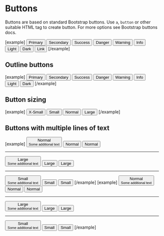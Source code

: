 Buttons
=======

Buttons are based on standard Bootstrap buttons. Use <code>a</code>, <code>button</code> or other suitable HTML tag to create button. For more options see Bootstrap buttons docs.

[example]
	<button type="button" class="btn btn-primary">Primary</button>
	<button type="button" class="btn btn-secondary">Secondary</button>
	<button type="button" class="btn btn-success">Success</button>
	<button type="button" class="btn btn-danger">Danger</button>
	<button type="button" class="btn btn-warning">Warning</button>
	<button type="button" class="btn btn-info">Info</button>
	<button type="button" class="btn btn-light">Light</button>
	<button type="button" class="btn btn-dark">Dark</button>
	<button type="button" class="btn btn-link">Link</button>
[/example]

## Outline buttons 

[example]
<button type="button" class="btn btn-outline-primary">Primary</button>
<button type="button" class="btn btn-outline-secondary">Secondary</button>
<button type="button" class="btn btn-outline-success">Success</button>
<button type="button" class="btn btn-outline-danger">Danger</button>
<button type="button" class="btn btn-outline-warning">Warning</button>
<button type="button" class="btn btn-outline-info">Info</button>
<button type="button" class="btn btn-outline-light">Light</button>
<button type="button" class="btn btn-outline-dark">Dark</button>
[/example]

## Button sizing
[example]
<button type="button" class="btn btn-primary btn-xs">X-Small</button>
<button type="button" class="btn btn-primary btn-sm">Small</button>
<button type="button" class="btn btn-primary">Normal</button>
<button type="button" class="btn btn-primary btn-lg">Large</button>
[/example]

## Buttons with multiple lines of text
[example]
<button type="button" class="btn btn-primary btn-test">Normal<br><small>Some additional text</small></button>
<button type="button" class="btn btn-primary btn-test">Normal</button>
<button type="button" class="btn btn-primary">Normal</button>
<hr>
<button type="button" class="btn btn-lg btn-primary btn-test">Large<br><small>Some additional text</small></button>
<button type="button" class="btn btn-lg btn-primary btn-test">Large</button>
<button type="button" class="btn btn-lg btn-primary">Large</button>
<hr>
<button type="button" class="btn btn-sm btn-primary btn-test">Small<br><small>Some additional text</small></button>
<button type="button" class="btn btn-sm btn-primary btn-test">Small</button>
<button type="button" class="btn btn-sm btn-primary">Small</button>
[/example]
[example]
<button type="button" class="btn btn-outline-primary btn-test">Normal<br><small>Some additional text</small></button>
<button type="button" class="btn btn-outline-primary btn-test">Normal</button>
<button type="button" class="btn btn-outline-primary">Normal</button>
<hr>
<button type="button" class="btn btn-lg btn-outline-primary btn-test">Large<br><small>Some additional text</small></button>
<button type="button" class="btn btn-lg btn-outline-primary btn-test">Large</button>
<button type="button" class="btn btn-lg btn-outline-primary">Large</button>
<hr>
<button type="button" class="btn btn-sm btn-outline-primary btn-test">Small<br><small>Some additional text</small></button>
<button type="button" class="btn btn-sm btn-outline-primary btn-test">Small</button>
<button type="button" class="btn btn-sm btn-outline-primary">Small</button>
[/example]